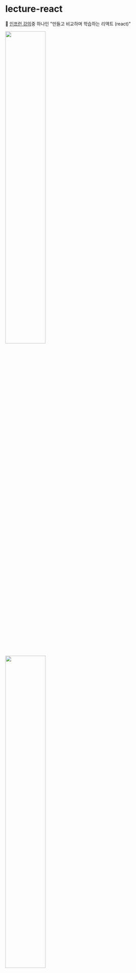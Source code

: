 # lecture-react

📌 <a href="https://www.inflearn.com/course/%EB%A7%8C%EB%93%A4%EB%A9%B4%EC%84%9C-%ED%95%99%EC%8A%B5%ED%95%98%EB%8A%94-%EB%A6%AC%EC%95%A1%ED%8A%B8#">인프런 강의</a>중 하나인 "만들고 비교하며 학습하는 리액트 (react)"


<img src="https://cdn.inflearn.com/public/files/courses/326905/53936126-f7a7-4801-be97-6a8a867728df/%E1%84%89%E1%85%B3%E1%84%8F%E1%85%B3%E1%84%85%E1%85%B5%E1%86%AB%E1%84%89%E1%85%A3%E1%86%BA%202021-04-29%20%E1%84%8B%E1%85%A9%E1%84%8C%E1%85%A5%E1%86%AB%208.55.47.png" width="50%">

<img src="https://cdn.inflearn.com/public/files/courses/326905/07ba8a4f-fd32-489c-b7e5-78ea07c91077/%E1%84%89%E1%85%B3%E1%84%8F%E1%85%B3%E1%84%85%E1%85%B5%E1%86%AB%E1%84%89%E1%85%A3%E1%86%BA%202021-04-29%20%E1%84%8B%E1%85%A9%E1%84%8C%E1%85%A5%E1%86%AB%208.55.55.png" width="50%">

<img src="https://cdn.inflearn.com/public/files/courses/326905/15886afd-88a3-4a93-ac53-3b24db8d6f7b/%E1%84%89%E1%85%B3%E1%84%8F%E1%85%B3%E1%84%85%E1%85%B5%E1%86%AB%E1%84%89%E1%85%A3%E1%86%BA%202021-04-29%20%E1%84%8B%E1%85%A9%E1%84%8C%E1%85%A5%E1%86%AB%208.55.47.png" width="50%">


https://excited-kilogram-5f6.notion.site/4f471f0159c243b098fcf79b39c17a72?v=61950d7f85ec49e6a3cc1ed0fdd64c03
